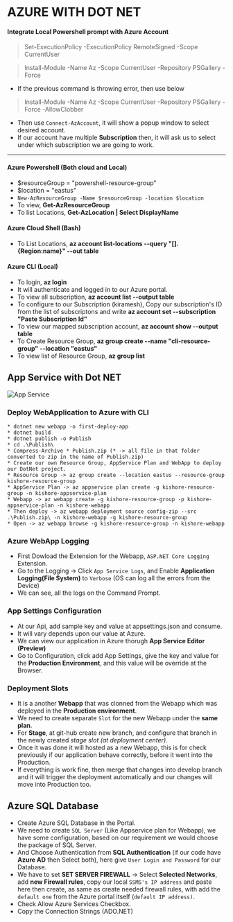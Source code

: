 # AZURE WITH DOT NET

#### Integrate Local Powershell prompt with Azure Account
> Set-ExecutionPolicy -ExecutionPolicy RemoteSigned -Scope CurrentUser

> Install-Module -Name Az -Scope CurrentUser -Repository PSGallery -Force 
* If the previous command is throwing error, then use below
> Install-Module -Name Az -Scope CurrentUser -Repository PSGallery -Force -AllowClobber
* Then use `Connect-AzAccount`, it will show a popup window to select desired account.
* If our account have multiple **Subscription** then, it will ask us to select under which subscription we are going to work.
-------
#### Azure Powershell (Both cloud and Local)
* $resourceGroup = "powershell-resource-group"
* $location = "eastus"
* `New-AzResourceGroup -Name $resourceGroup -location $location`
* To view, **Get-AzResourceGroup**
* To list Locations, **Get-AzLocation | Select DisplayName**

#### Azure Cloud Shell (Bash)
* To List Locations, **az account list-locations --query "[].{Region:name}" --out table**

#### Azure CLI (Local)
* To login, **az login**
* It will authenticate and logged in to our Azure portal.
* To view all subscription, **az account list --output table**
* To configure to our Subscription (kiramesh), Copy our subscription's ID from the list of subscriptons and write **az account set --subscription "Paste Subscription Id"**
* To view our mapped subscription account, **az account show --output table**
* To Create Resource Group, **az group create --name "cli-resource-group" --location "eastus"**
* To view list of Resource Group, **az group list**

## App Service with Dot NET

![App Service](https://github.com/rkishore1207/Azure-Dot-NET/assets/146698138/bd9137c5-78d9-468d-9ba9-0c11ebb72194)

### Deploy WebApplication to Azure with CLI
```
* dotnet new webapp -o first-deploy-app
* dotnet build
* dotnet publish -o Publish
* cd .\Publish\
* Compress-Archive * Publish.zip (* -> all file in that folder converted to zip in the name of Publish.zip)
* Create our own Resource Group, AppService Plan and WebApp to deploy our DotNet project.
* Resource Group -> az group create --location eastus --resource-group kishore-resource-group
* AppService Plan -> az appservice plan create -g kishore-resource-group -n kishore-appservice-plan
* Webapp -> az webapp create -g kishore-resource-group -p kishore-appservice-plan -n kishore-webapp
* Then deploy -> az webapp deployment source config-zip --src .\Publish.zip\ -n kishore-webapp -g kishore-resource-group
* Open -> az webapp browse -g kishore-resource-group -n kishore-webapp
```

### Azure WebApp Logging
* First Dowload the Extension for the Webapp, `ASP.NET Core Logging` Extension.
* Go to the Logging -> Click `App Service Logs`, and Enable **Application Logging(File System)** to `Verbose` (OS can log all the errors from the Device)
* We can see, all the logs on the Command Prompt.

### App Settings Configuration
* At our Api, add sample key and value at appsettings.json and consume.
* It will vary depends upon our value at Azure.
* We can view our application in Azure  thorugh **App Service Editor (Preview)**
* Go to Configuration, click add App Settings, give the key and value for the **Production Environment**, and this value will be override at the Browser.

### Deployment Slots
* It is a another **Webapp** that was clonned from the Webapp which was deployed in the **Production environment**.
* We need to create separate `Slot` for the new Webapp under the **same plan**.
* For **Stage**, at git-hub create new branch, and configure that branch in the newly created *stage slot (at deployment center)*.
* Once it was done it will hosted as a new Webapp, this is for check previously if our application behave correctly, before it went into the Production.
* If everything is work fine, then merge that changes into develop branch and it will trigger the deployment automatically and our changes will move into Production too.

## Azure SQL Database
* Create Azure SQL Database in the Portal.
* We need to create `SQL Server` (Like Appservice plan for Webapp), we have some configuration, based on our requirement we would choose the package of SQL Server.
* And Choose Authentication from **SQL Authentication** (if our code have **Azure AD** then Select both), here give `User Login and Password` for our Database.
* We have to set **SET SERVER FIREWALL** -> Select **Selected Networks**, add **new Firewall rules**, copy our local `SSMS's IP address` and paste here then create, as same as create needed firewall rules, with add the `default one` from the Azure portal itself (`default IP address)`.
* Check Allow Azure Services Checkbox.
* Copy the Connection Strings (ADO.NET)